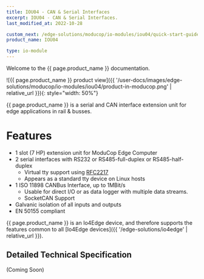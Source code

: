 ```yaml
---
title: IOU04 - CAN & Serial Interfaces
excerpt: IOU04 - CAN & Serial Interfaces.
last_modified_at: 2022-10-28

custom_next: /edge-solutions/moducop/io-modules/iou04/quick-start-guide
product_name: IOU04

type: io-module
---
```


Welcome to the {{ page.product_name }} documentation.

![{{ page.product_name }} product view]({{ '/user-docs/images/edge-solutions/moducop/io-modules/iou04/product-in-moducop.png' | relative_url }}){: style="width: 50%"}


{{ page.product_name }} is a serial and CAN interface extension unit for edge applications in rail & busses.

# Features

* 1 slot (7 HP) extension unit for ModuCop Edge Computer
* 2 serial interfaces with RS232 or RS485-full-duplex or RS485-half-duplex
  * Virtual tty support using [RFC2217](https://datatracker.ietf.org/doc/html/rfc2217)
  * Appears as a standard tty device on Linux hosts
* 1 ISO 11898 CANBus Interface, up to 1MBit/s
  * Usable for direct I/O or as data logger with multiple data streams.
  * SocketCAN Support
* Galvanic isolation of all inputs and outputs
* EN 50155 compliant

{{ page.product_name }} is an Io4Edge device, and therefore supports the features common to all [Io4Edge devices]({{ '/edge-solutions/io4edge' | relative_url }}).

## Detailed Technical Specification

(Coming Soon)
